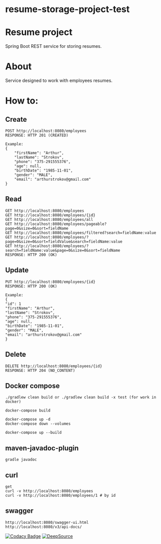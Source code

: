 ﻿# resume-storage-project-test

# Resume project

Spring Boot REST service for storing resumes.

# About

Service designed to work with employees resumes.

# How to:

## Create

    POST http://localhost:8080/employees
    RESPONSE: HTTP 201 (CREATED)

    Example:
    {
        "firstName": "Arthur",
        "lastName": "Strokov",
        "phone": "375-291555376",
        "age": null,
        "birthDate": "1985-11-01",
        "gender": "MALE",
        "email": "arthurstrokov@gmail.com"
    }

## Read

    GET http://localhost:8080/employees
    GET http://localhost:8080/employees/{id}
    GET http://localhost:8080/employees/all
    GET http://localhost:8080/employees/pageable?page=0&size=0&sort=fieldName
    GET http://localhost:8080/employees/filtered?search=fieldName:value
    GET http://localhost:8080/employees/?page=0&size=0&sort=fieldValue&search=fieldName:value
    GET http://localhost:8080/employees/?search=fieldName:value&page=0&size=0&sort=fieldName
    RESPONSE: HTTP 200 (OK)

## Update

    PUT http://localhost:8080/employees/{id}
    RESPONSE: HTTP 200 (OK)

    Example:
    {
    "id": 1
    "firstName": "Arthur",
    "lastName": "Strokov",
    "phone": "375-291555376",
    "age": null,
    "birthDate": "1985-11-01",
    "gender": "MALE",
    "email": "arthurstrokov@gmail.com"
    }

## Delete

    DELETE http://localhost:8080/employees/{id}
    RESPONSE: HTTP 204 (NO_CONTENT)

## Docker compose

    ./gradlew clean build or ./gradlew clean build -x test (for work in docker)
    
    docker-compose build

    docker-compose up -d
    docker-compose down --volumes

    docker-compose up --build

## maven-javadoc-plugin

    gradle javadoc

## curl

    get
    curl -v http://localhost:8080/employees
    curl -v http://localhost:8080/employees/1 # by id

## swagger

    http://localhost:8080/swagger-ui.html
    http://localhost:8080/v3/api-docs/

[![Codacy Badge](https://app.codacy.com/project/badge/Grade/4c635b307ce54f6e950731a6a4bc7ca7)](https://www.codacy.com/gh/arthurstrokov/resume-storage-project/dashboard?utm_source=github.com&amp;utm_medium=referral&amp;utm_content=arthurstrokov/resume-storage-project&amp;utm_campaign=Badge_Grade)
[![DeepSource](https://deepsource.io/gh/arthurstrokov/resume-storage-project.svg/?label=active+issues&show_trend=true&token=RdrPe0NiKOd9ub3Tg2RPCof3)](https://deepsource.io/gh/arthurstrokov/resume-storage-project/?ref=repository-badge)
